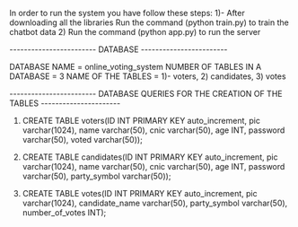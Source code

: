 In order to run the system you have follow these steps:
1)- After downloading all the libraries Run the command (python train.py) to train the chatbot data
2) Run the command (python app.py) to run the server

------------------------ DATABASE ------------------------

DATABASE NAME = online_voting_system
NUMBER OF TABLES IN A DATABASE = 3
NAME OF THE TABLES = 1)- voters, 2) candidates, 3) votes

------------------------ DATABASE QUERIES FOR THE CREATION OF THE TABLES ----------------------

1) CREATE TABLE voters(ID INT PRIMARY KEY auto_increment, pic varchar(1024), name varchar(50), cnic varchar(50), age INT, password varchar(50), voted varchar(50));

2) CREATE TABLE candidates(ID INT PRIMARY KEY auto_increment, pic varchar(1024), name varchar(50), cnic varchar(50), age INT, password varchar(50), party_symbol varchar(50));

3) CREATE TABLE votes(ID INT PRIMARY KEY auto_increment, pic varchar(1024), candidate_name varchar(50), party_symbol varchar(50), number_of_votes INT);
